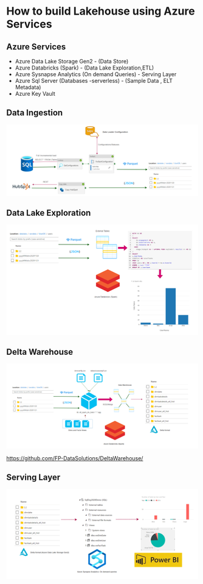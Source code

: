 # How to build Lakehouse using Azure Services 

## Azure Services

- Azure Data Lake Storage Gen2 - (Data Store)
- Azure Databricks (Spark) - (Data Lake Exploration,ETL)
- Azure Sysnapse Analytics (On demand Queries) - Serving Layer
- Azure Sql Server (Databases -serverless) - (Sample Data , ELT Metadata)
- Azure Key Vault

## Data Ingestion

![Data Ingestion](./imgs/DataIngestion.png)



## Data Lake Exploration 

![Data Lake Exploration](./imgs/DataLakeExploration.png)

## Delta Warehouse

![Delta Warehouse](./imgs/DeltaWarehouse.png)

https://github.com/FP-DataSolutions/DeltaWarehouse/



## Serving Layer

![Serving Layer](./imgs/ServeLayer.png)